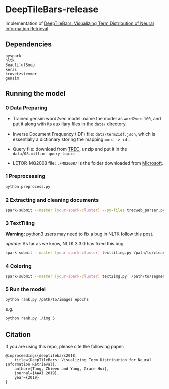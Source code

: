 # DeepTileBars-release

Implementation of [DeepTileBars: Visualizing Term Distribution of Neural Information Retrieval](https://arxiv.org/abs/1811.00606)


## Dependencies
```
pyspark
nltk
BeautifulSoup
keras
krovetzstemmer
gensim
```

## Running the model

### 0 Data Preparing

* Trained gensim word2vec model: name the model as `word2vec.100`, and put it along with its auxiliary files in the `data/` directory.  

* Inverse Document Frequency (IDF) file: `data/term2idf.json`, which is essentially a dictionary storing the mapping `word -> idf`. 

* Query file: download from [TREC](https://trec.nist.gov/data/million.query/08/08.million-query-topics.10001-20000.gz), unzip and put it in the `data/08.million-query-topics` 

* LETOR-MQ2008 file: `./MQ2008/` is the folder downloaded from [Microsoft](https://www.microsoft.com/en-us/research/project/letor-learning-rank-information-retrieval/#!letor-4-0).
 
### 1 Preprocessing
```bash
python preprocess.py
```



### 2 Extracting and cleaning documents
 ```bash
spark-submit --master [your-spark-cluster] --py-files trecweb_parser.py extract_file.py /path/to/corpus /path/to/clean-file
```

### 3 TextTiling

__Warning:__ python3 users may need to fix a bug in NLTK follow this [post](https://github.com/nltk/nltk/pull/1863).

_update_: As far as we know, NLTK 3.3.0 has fixed this bug.

```bash
spark-submit --master [your-spark-cluster] texttiling.py /path/to/clean-file /path/to/segmented-file
```

### 4 Coloring
```bash
spark-submit --master [your-spark-cluster] text2img.py  /path/to/segmented-file /path/to/images
```

### 5 Run the model
```bash
python rank.py /path/to/images epochs
```
e.g.
```bash
python rank.py ./img 5
```

## Citation

If you are using this repo, please cite the following paper:


    @inproceedings{deeptilebars2018,
        title={DeepTileBars: Visualizing Term Distribution for Neural Information Retrieval},
        author={Tang, Zhiwen and Yang, Grace Hui},
        journal={AAAI 2019},
        year={2019}
    }
